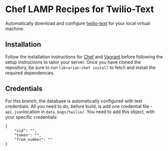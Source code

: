 Chef LAMP Recipes for Twilio-Text
===================
Automatically download and configure [twilio-text](https://github.com/drinkataco/twilio-text) for your local virtual machine.

## Installation
Follow the installation instructions for [Chef](https://downloads.chef.io/) and [Vagrant](https://www.vagrantup.com/downloads.html) before following the setup instructions to tailor your server.
Once you have cloned the repository, be sure to run `librarian-chef install` to fetch and install the required dependencies.

## Credentials
For this branch, the database is automatically configured with test credentials.
All you need to do, before build, is add one credential file - `api.json`location in `data_bags/twilio/`.
You need to add this object, with your specific credentials:
```
{
    "sid": "",
    "token": "",
    "from_number": ""
}
```